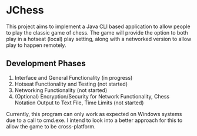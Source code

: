 # JChess
This project aims to implement a Java CLI based application to allow people to play the classic game of chess. The game will provide the option to both play in a hotseat (local) play setting, along with a networked version to allow play to happen remotely.

## Development Phases
1. Interface and General Functionality (in progress)
2. Hotseat Functionality and Testing (not started)
3. Networking Functionality (not started)
4. (Optional) Encryption/Security for Network Functionality, Chess Notation Output to Text File, Time Limits (not started)

Currently, this program can only work as expected on Windows systems due to a call to cmd.exe. I intend to look into a better approach for this to allow the game to be cross-platform.
